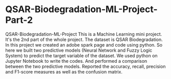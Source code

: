 # QSAR-Biodegradation-ML-Project-Part-2
QSAR-Biodegradation-ML-Project
This is a Machine Learning mini project. It's the 2nd part of the whole project. The dataset is QSAR Biodegradation. 
In this project we created an adobe spark page and code using python. 
So here we built two predictive models (Neural Network and Fuzzy Logic System) to predict the target variable of the dataset. 
We used python on Jupyter Notebook to write the codes.
And performed a comparison between the two predictive models.
Reported the accuracy, recall, precision and F1-score measures as well as the confusion matrix.
